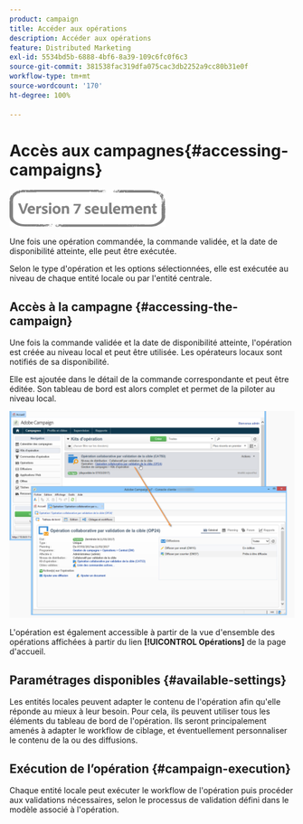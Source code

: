 ```yaml
---
product: campaign
title: Accéder aux opérations
description: Accéder aux opérations
feature: Distributed Marketing
exl-id: 5534bd5b-6888-4bf6-8a39-109c6fc0f6c3
source-git-commit: 381538fac319dfa075cac3db2252a9cc80b31e0f
workflow-type: tm+mt
source-wordcount: '170'
ht-degree: 100%

---
```


# Accès aux campagnes{#accessing-campaigns}

![](../../assets/v7-only.svg)

Une fois une opération commandée, la commande validée, et la date de disponibilité atteinte, elle peut être exécutée.

Selon le type d&#39;opération et les options sélectionnées, elle est exécutée au niveau de chaque entité locale ou par l&#39;entité centrale.

## Accès à la campagne {#accessing-the-campaign}

Une fois la commande validée et la date de disponibilité atteinte, l&#39;opération est créée au niveau local et peut être utilisée. Les opérateurs locaux sont notifiés de sa disponibilité.

Elle est ajoutée dans le détail de la commande correspondante et peut être éditée. Son tableau de bord est alors complet et permet de la piloter au niveau local.

![](assets/mkg_dist_local_op_edit_new_op1.png)

L&#39;opération est également accessible à partir de la vue d&#39;ensemble des opérations affichées à partir du lien **[!UICONTROL Opérations]** de la page d&#39;accueil.

## Paramétrages disponibles {#available-settings}

Les entités locales peuvent adapter le contenu de l&#39;opération afin qu&#39;elle réponde au mieux à leur besoin. Pour cela, ils peuvent utiliser tous les éléments du tableau de bord de l&#39;opération. Ils seront principalement amenés à adapter le workflow de ciblage, et éventuellement personnaliser le contenu de la ou des diffusions.

## Exécution de l’opération {#campaign-execution}

Chaque entité locale peut exécuter le workflow de l&#39;opération puis procéder aux validations nécessaires, selon le processus de validation défini dans le modèle associé à l&#39;opération.
